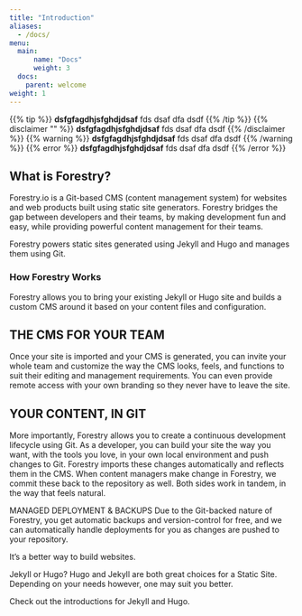 ```yaml
---
title: "Introduction"
aliases:
  - /docs/
menu: 
  main:
      name: "Docs"
      weight: 3
  docs:
    parent: welcome
weight: 1
---
```

{{% tip %}}
**dsfgfagdhjsfghdjdsaf**
fds
dsaf
dfa
dsdf
{{% /tip %}}
{{% disclaimer "" %}}
**dsfgfagdhjsfghdjdsaf**
fds
dsaf
dfa
dsdf
{{% /disclaimer %}}
{{% warning %}}
**dsfgfagdhjsfghdjdsaf**
fds
dsaf
dfa
dsdf
{{% /warning %}}
{{% error %}}
**dsfgfagdhjsfghdjdsaf**
fds
dsaf
dfa
dsdf
{{% /error %}}

## What is Forestry?

Forestry.io is a Git-based CMS (content management system) for websites and web products built using static site generators. Forestry bridges the gap between developers and their teams, by making development fun and easy, while providing powerful content management for their teams.

Forestry powers static sites generated using Jekyll and Hugo and manages them using Git.

### How Forestry Works
Forestry allows you to bring your existing Jekyll or Hugo site and builds a custom CMS around it based on your content files and configuration.

## THE CMS FOR YOUR TEAM
Once your site is imported and your CMS is generated, you can invite your whole team and customize the way the CMS looks, feels, and functions to suit their editing and management requirements. You can even provide remote access with your own branding so they never have to leave the site.

## YOUR CONTENT, IN GIT
More importantly, Forestry allows you to create a continuous development lifecycle using Git. As a developer, you can build your site the way you want, with the tools you love, in your own local environment and push changes to Git. Forestry imports these changes automatically and reflects them in the CMS. When content managers make change in Forestry, we commit these back to the repository as well. Both sides work in tandem, in the way that feels natural.

MANAGED DEPLOYMENT & BACKUPS
Due to the Git-backed nature of Forestry, you get automatic backups and version-control for free, and we can automatically handle deployments for you as changes are pushed to your repository.

It’s a better way to build websites.

Jekyll or Hugo?
Hugo and Jekyll are both great choices for a Static Site. Depending on your needs however, one may suit you better.

Check out the introductions for Jekyll and Hugo.